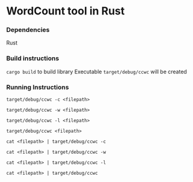 # WordCount tool in Rust

### Dependencies
Rust

### Build instructions
`cargo build` to build library
Executable `target/debug/ccwc` will be created 

### Running Instructions

`target/debug/ccwc -c <filepath>` 

`target/debug/ccwc -w <filepath>`

`target/debug/ccwc -l <filepath>`

`target/debug/ccwc <filepath>`

`cat <filepath> | target/debug/ccwc -c`

`cat <filepath> | target/debug/ccwc -w`

`cat <filepath> | target/debug/ccwc -l`

`cat <filepath> | target/debug/ccwc`
